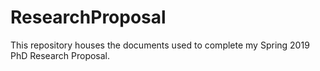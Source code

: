 # ResearchProposal
This repository houses the documents used to complete my Spring 2019 PhD Research Proposal.
